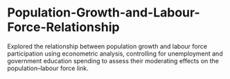 # Population-Growth-and-Labour-Force-Relationship
Explored the relationship between population growth and labour force participation using econometric analysis, controlling for unemployment and government education spending to assess their moderating effects on the population–labour force link.
